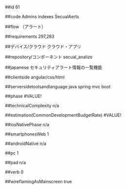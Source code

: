 ##id
61

##code
Admins indexes SecualAerts

##flow
（アラート）

##requirements
297,283

##デバイス/クラウド
クラウド・アプリ

##repository/コンポーネント
secual_analize

##japanese
セキュリティアラート情報の一覧機能

##clientside
angular/css/html

##serversidetoolsandlanguage
java spring mvc boot

##phase
#VALUE!

##technicalComplexity
n/a

##estimation(CommonDevelopmentBudgetRate)
#VALUE!

##iosNativePhase
n/a

##smartphonesWeb
1

##androidNative
n/a

##pc
1

##pad
n/a

##verb
0

##wireflamingAsMainscreen
true

